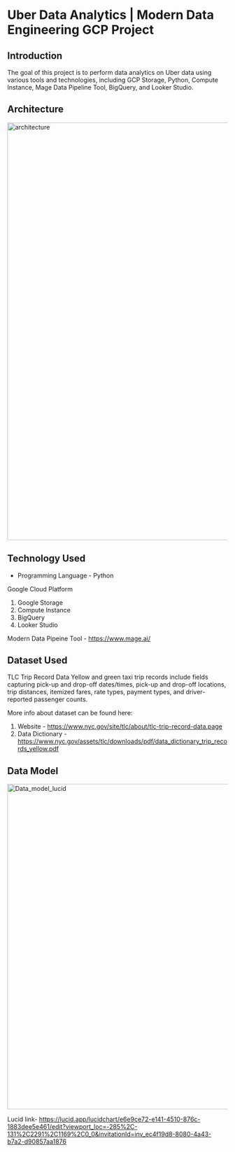 # Uber Data Analytics | Modern Data Engineering GCP Project

## Introduction

The goal of this project is to perform data analytics on Uber data using various tools and technologies, including GCP Storage, Python, Compute Instance, Mage Data Pipeline Tool, BigQuery, and Looker Studio.

## Architecture 
<img width="955" alt="architecture" src="https://github.com/Sharan0310/Uber_data_engineering-/assets/120735798/148f676e-6c13-4dc3-bdd0-fce0def0a7aa">


## Technology Used
- Programming Language - Python

Google Cloud Platform
1. Google Storage
2. Compute Instance 
3. BigQuery
4. Looker Studio

Modern Data Pipeine Tool - https://www.mage.ai/


## Dataset Used
TLC Trip Record Data
Yellow and green taxi trip records include fields capturing pick-up and drop-off dates/times, pick-up and drop-off locations, trip distances, itemized fares, rate types, payment types, and driver-reported passenger counts. 


More info about dataset can be found here:
1. Website - https://www.nyc.gov/site/tlc/about/tlc-trip-record-data.page
2. Data Dictionary - https://www.nyc.gov/assets/tlc/downloads/pdf/data_dictionary_trip_records_yellow.pdf

## Data Model
<img width="744" alt="Data_model_lucid" src="https://github.com/Sharan0310/Uber_data_engineering-/assets/120735798/3f2c8920-cc1e-40e4-a586-b8175754b271">


Lucid link- https://lucid.app/lucidchart/e6e9ce72-e141-4510-876c-1883dee5e461/edit?viewport_loc=-285%2C-131%2C2291%2C1169%2C0_0&invitationId=inv_ec4f19d8-8080-4a43-b7a2-d90857aa1876

